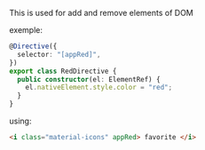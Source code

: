 This is used for add and remove elements of DOM

exemple:

```ts
@Directive({
  selector: "[appRed]",
})
export class RedDirective {
  public constructor(el: ElementRef) {
    el.nativeElement.style.color = "red";
  }
}
```

using:

```html
<i class="material-icons" appRed> favorite </i>
```

